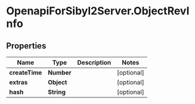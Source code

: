 # OpenapiForSibyl2Server.ObjectRevInfo

## Properties

Name | Type | Description | Notes
------------ | ------------- | ------------- | -------------
**createTime** | **Number** |  | [optional] 
**extras** | **Object** |  | [optional] 
**hash** | **String** |  | [optional] 


